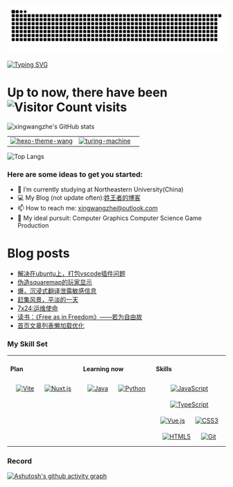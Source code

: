 <!-- snake -->
<picture>
  <source media="(prefers-color-scheme: dark)" srcset="https://github.com/xingwangzhe/xingwangzhe/blob/output/github-snake-dark.svg" />
  <source media="(prefers-color-scheme: light)" srcset="https://github.com/xingwangzhe/xingwangzhe/blob/output/github-snake.svg" />
  <img alt="github-snake" src="github-snake.svg" />
</picture>

[![Typing SVG](https://readme-typing-svg.demolab.com/?lines=emm...;Hello+World+!&center=true&font=Lato&size=32&color=008000)](https://git.io/typing-svg)

# Up to now, there have been ![Visitor Count](https://profile-counter.glitch.me/xingwangzhe/count.svg) visits


![xingwangzhe's GitHub stats](https://github-readme-stats-sigma-ecru.vercel.app/api?username=xingwangzhe&theme=great-gatsby)

| | | |
| --- | --- | --- |
| [![hexo-theme-wang](https://github-readme-stats-sigma-ecru.vercel.app/api/pin/?username=xingwangzhe&theme=great-gatsby&repo=hexo-theme-wang)](https://github.com/xingwangzhe/hexo-theme-wang)   |   [![turing-machine](https://github-readme-stats-sigma-ecru.vercel.app/api/pin/?username=xingwangzhe&theme=great-gatsby&repo=turing_machine)](https://github.com/xingwangzhe/turing_machine)    |

![Top Langs](https://github-readme-stats-sigma-ecru.vercel.app/api/top-langs/?username=xingwangzhe&theme=great-gatsby)

### Here are some ideas to get you started:
- 🌱 I’m currently studying at Northeastern University(China)
- 💻 My Blog (not update often):[姓王者的博客](https://xingwangzhe.github.io)
- 📫 How to reach me: xingwangzhe@outlook.com
- 🔭 My ideal pursuit: Computer Graphics Computer Science Game Production

# Blog posts
<!-- BLOG-POST-LIST:START -->
- [解决在ubuntu上，打包vscode插件问题](https://xingwangzhe.fun/posts/a2c639ef/)
- [伪造squaremap的玩家显示](https://xingwangzhe.fun/posts/828e66c0/)
- [爆，沉浸式翻译泄露敏感信息](https://xingwangzhe.fun/posts/59d4a1c5/)
- [赶集风景，平淡的一天](https://xingwangzhe.fun/posts/7c20886a/)
- [7x24:运维使命](https://xingwangzhe.fun/posts/a16c0283/)
- [读书：《Free as in Freedom》——若为自由故](https://xingwangzhe.fun/posts/1ae84415/)
- [首页文章列表懒加载优化](https://xingwangzhe.fun/posts/183aa457/)
<!-- BLOG-POST-LIST:END -->

### My Skill Set  
<table><tr>

<td valign="top" width="32%">
  
#### Plan  
<div align="center">  
  <a href="https://vitejs.dev/" target="_blank"><img style="margin: 10px" src="https://cdn.jsdelivr.net/gh/devicons/devicon/icons/vitejs/vitejs-original.svg" alt="Vite" height="45" /></a>
  <a href="https://nuxtjs.org/" target="_blank"><img style="margin: 10px" src="https://cdn.jsdelivr.net/gh/devicons/devicon/icons/nuxtjs/nuxtjs-original.svg" alt="Nuxt.js" height="45" /></a>
</div>
</td>

<td valign="top" width="32%">

#### Learning now
<div align="center">  
  <a href="https://www.java.com/" target="_blank"><img style="margin: 10px" src="https://cdn.jsdelivr.net/gh/devicons/devicon/icons/java/java-original-wordmark.svg" alt="Java" height="45" /></a>
  <a href="https://www.python.org/" target="_blank"><img style="margin: 10px" src="https://cdn.jsdelivr.net/gh/devicons/devicon/icons/python/python-original.svg" alt="Python" height="45" /></a>
</div>

</td>
<td valign="top" width="32%">

#### Skills
<div align="center">
  <a href="https://developer.mozilla.org/en-US/docs/Web/JavaScript" target="_blank"><img style="margin: 10px" src="https://cdn.jsdelivr.net/gh/devicons/devicon/icons/javascript/javascript-original.svg" alt="JavaScript" height="45" /></a>
  <a href="https://www.typescriptlang.org/" target="_blank"><img style="margin: 10px" src="https://cdn.jsdelivr.net/gh/devicons/devicon/icons/typescript/typescript-original.svg" alt="TypeScript" height="45" /></a>
  <a href="https://vuejs.org/" target="_blank"><img style="margin: 10px" src="https://cdn.jsdelivr.net/gh/devicons/devicon/icons/vuejs/vuejs-original-wordmark.svg" alt="Vue.js" height="45" /></a>
  <a href="https://www.w3.org/Style/CSS/" target="_blank"><img style="margin: 10px" src="https://cdn.jsdelivr.net/gh/devicons/devicon/icons/css3/css3-original-wordmark.svg" alt="CSS3" height="45" /></a>
  <a href="https://html.com/" target="_blank"><img style="margin: 10px" src="https://cdn.jsdelivr.net/gh/devicons/devicon/icons/html5/html5-original-wordmark.svg" alt="HTML5" height="45" /></a>
  <a href="https://github.com/" target="_blank"><img style="margin: 10px" src="https://cdn.jsdelivr.net/gh/devicons/devicon/icons/git/git-original.svg" alt="Git" height="45" /></a>

</div>
</td>

</table>

### Record
[![Ashutosh's github activity graph](https://github-readme-activity-graph.vercel.app/graph?username=xingwangzhe&bg_color=FFFFFF&line=008000&height=375&title_color=000000&hide_border=true&color=000000)](https://github.com/ashutosh00710/github-readme-activity-graph)

